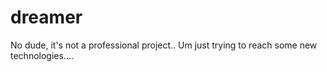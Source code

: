 # dreamer
No dude, it's not a professional project.. Um just trying to reach some new technologies....
